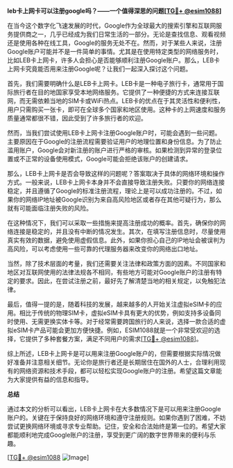 **leb卡上网卡可以注册google吗？——一个值得深思的问题[[TG💪+ @esim1088](https://t.me/s/esim1088)]**

在当今这个数字化飞速发展的时代，Google作为全球最大的搜索引擎和互联网服务提供商之一，几乎已经成为我们日常生活的一部分。无论是查找信息、观看视频还是使用各种在线工具，Google的服务无处不在。然而，对于某些人来说，注册Google账户可能并不是一件简单的事情。尤其是在使用特定类型的网络服务时，比如LEB卡上网卡，许多人会担心是否能够顺利注册Google账户。那么，LEB卡上网卡究竟能否用来注册Google呢？让我们一起深入探讨这个问题。

首先，我们需要明确什么是LEB卡上网卡。LEB卡是一种电子旅行卡，通常用于国际旅行者在目的地国家享受本地网络服务。它提供了一种便捷的方式来连接互联网，而无需依赖当地的SIM卡或WiFi热点。LEB卡的优点在于其灵活性和便利性，用户只需购买一张卡，即可在全球多个国家和地区使用。这种卡的上网速度和服务质量通常都很不错，因此受到了许多旅行者的欢迎。

然而，当我们尝试使用LEB卡上网卡注册Google账户时，可能会遇到一些问题。主要原因在于Google的注册流程需要验证用户的地理位置和身份信息。为了防止滥用账户，Google会对新注册的账户进行严格的审核。如果检测到异常的登录位置或不正常的设备使用模式，Google可能会拒绝该账户的创建请求。

那么，LEB卡上网卡是否会导致这样的问题呢？答案取决于具体的网络环境和操作方式。一般来说，LEB卡上网卡本身并不会直接导致注册失败。只要你的网络连接稳定，并且遵循了Google的标准注册流程，理论上是可以成功注册的。不过，如果你的网络IP地址被Google识别为来自高风险地区或者存在其他可疑行为，那么就有可能面临注册失败的风险。

在这种情况下，我们可以采取一些措施来提高注册成功的概率。首先，确保你的网络连接是稳定的，并且没有中断的情况发生。其次，在填写注册信息时，尽量使用真实有效的数据，避免使用虚假信息。此外，如果你担心自己的IP地址会被误判为高风险，可以考虑使用一些可靠的代理服务器来改变你的网络出口地址。

当然，除了技术层面的考量，我们还需要关注法律和政策方面的因素。不同国家和地区对互联网使用的法律法规各不相同，有些地方可能对Google账户的注册有特定的要求。因此，在尝试注册之前，最好先了解清楚当地的相关规定，以免触犯法律。

最后，值得一提的是，随着科技的发展，越来越多的人开始关注虚拟eSIM卡的应用。相比于传统的物理SIM卡，虚拟eSIM卡具有更大的优势，例如支持多设备同时使用、无需更换实体卡等。对于经常需要跨国旅行的人来说，选择一款合适的虚拟eSIM卡产品可能会更加方便快捷。例如，ESIM1088就是一个非常受欢迎的选择，它提供了多种套餐方案，满足不同用户的需求[[TG💪+ @esim1088](https://t.me/s/esim1088)]。

综上所述，LEB卡上网卡是可以用来注册Google账户的，但需要根据实际情况做好准备并注意相关细节。无论你是旅行者还是长期居住在国外的人士，合理利用现有的网络资源和技术手段，都可以轻松实现Google账户的注册。希望这篇文章能为大家提供有益的信息和指导。

**总结**

通过本文的分析可以看出，LEB卡上网卡在大多数情况下是可以用来注册Google账户的。关键在于保持良好的网络环境和遵守注册规则。如果你遇到了困难，不妨尝试更换网络环境或寻求专业帮助。记住，安全和合法始终是第一位的。希望大家都能顺利地完成Google账户的注册，享受到更广阔的数字世界带来的便利与乐趣。

[[TG💪+ @esim1088](https://t.me/s/esim1088) ![Image](https://i.postimg.cc/4NQfJmqS/Snipaste-2025-05-13-00-14-12.png)]